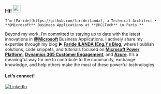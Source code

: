 ### Hi! <img src="https://emojis.slackmojis.com/emojis/images/1536351075/4594/blob-wave.gif" width="25"/>

`I'm [Faride](https://github.com/farideilanda), a Technical Architect • **@Microsoft** Business Applications at **@HCLTech** in Paris.**`

Beyond my work, I’m committed to staying up to date with the latest innovations in [**@Microsoft**](https://github.com/microsoft) Business Applications. I actively share my expertise through my blog ► [**Faride ILANDA (Eng.)'s Blog**](https://farideilanda.wixsite.com/blog), where I publish solutions, code snippets, and tutorials focused on [**Microsoft Power Platform**](https://www.microsoft.com/en-us/power-platform), [**Dynamics 365 Customer Engagement**](https://www.microsoft.com/en-us/dynamics-365), and [**Azure**](https://azure.microsoft.com/en-us/). It’s a meaningful way for me to contribute to the community, exchange knowledge, and help others make the most of these powerful technologies.

#### Let's connect!
[<img alt="LinkedIn" src="https://img.shields.io/badge/LinkedIn-%230E76A8.svg?&style=for-the-badge&logo=LinkedIn&logoColor=white" />](https://www.linkedin.com/in/faride-ilanda)
